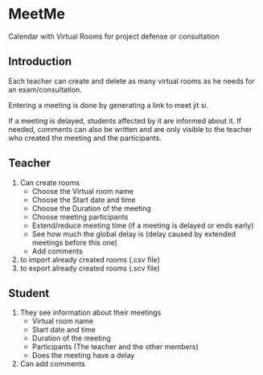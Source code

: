 # MeetMe

Calendar with Virtual Rooms for project defense or consultation

## Introduction

Each teacher can create and delete as many virtual rooms as he needs for an exam/consultation.

Entering a meeting is done by generating a link to meet jit si.

If a meeting is delayed, students affected by it are informed about it. If needed, comments can also be written and are only visible to the teacher who created the meeting and the participants.

## Teacher

1. Can create rooms
   - Choose the Virtual room name
   - Choose the Start date and time
   - Choose the Duration of the meeting
   - Choose meeting participants
   - Еxtend/reduce meeting time (if а meeting is delayed or ends early)
   - See how much the global delay is (delay caused by extended meetings before this one)
   - Add comments
2. to import already created rooms (.csv file)
3. to export already created rooms (.scv file)

## Student

1. They see information about their meetings
   - Virtual room name
   - Start date and time
   - Duration of the meeting
   - Participants (The teacher and the other members)
   - Does the meeting have a delay
2. Can add comments
